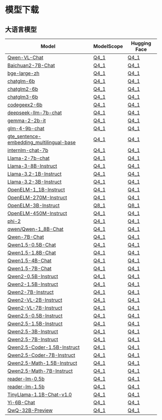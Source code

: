 # 模型下载

## 大语言模型

|   Model  | ModelScope  | Hugging Face |
| -------- | ----------- | ------------ |
| [Qwen-VL-Chat](https://modelscope.cn/models/qwen/Qwen-VL-Chat/summary) | [Q4_1](https://modelscope.cn/models/MNN/Qwen-VL-Chat-MNN) | [Q4_1](https://huggingface.co/taobao-mnn/Qwen-VL-Chat-MNN) |
| [Baichuan2-7B-Chat](https://modelscope.cn/models/baichuan-inc/Baichuan2-7B-Chat/summary) | [Q4_1](https://modelscope.cn/models/MNN/Baichuan2-7B-Chat-MNN) | [Q4_1](https://huggingface.co/taobao-mnn/Baichuan2-7B-Chat-MNN) |
| [bge-large-zh](https://modelscope.cn/models/AI-ModelScope/bge-large-zh/summary) | [Q4_1](https://modelscope.cn/models/MNN/bge-large-zh-MNN) | [Q4_1](https://huggingface.co/taobao-mnn/bge-large-zh-MNN) |
| [chatglm-6b](https://modelscope.cn/models/ZhipuAI/ChatGLM-6B/summary) | [Q4_1](https://modelscope.cn/models/MNN/chatglm-6b-MNN) | [Q4_1](https://huggingface.co/taobao-mnn/chatglm-6b-MNN) |
| [chatglm2-6b](https://modelscope.cn/models/ZhipuAI/chatglm2-6b/summary) | [Q4_1](https://modelscope.cn/models/MNN/chatglm2-6b-MNN) | [Q4_1](https://huggingface.co/taobao-mnn/chatglm2-6b-MNN) |
| [chatglm3-6b](https://modelscope.cn/models/ZhipuAI/chatglm3-6b/summary) | [Q4_1](https://modelscope.cn/models/MNN/chatglm3-6b-MNN) | [Q4_1](https://huggingface.co/taobao-mnn/chatglm3-6b-MNN) |
| [codegeex2-6b](https://modelscope.cn/models/MNN/codegeex2-6b-MNN/summary) | [Q4_1](https://modelscope.cn/models/MNN/codegeex2-6b-MNN) | [Q4_1](https://huggingface.co/taobao-mnn/codegeex2-6b-MNN) |
| [deepseek-llm-7b-chat](https://modelscope.cn/models/deepseek-ai/deepseek-llm-7b-chat/summary) | [Q4_1](https://modelscope.cn/models/MNN/deepseek-llm-7b-chat-MNN) | [Q4_1](https://huggingface.co/taobao-mnn/deepseek-llm-7b-chat-MNN) |
| [gemma-2-2b-it](https://modelscope.cn/models/llm-research/gemma-2-2b-it) | [Q4_1](https://modelscope.cn/models/MNN/gemma-2-2b-it-MNN) | [Q4_1](https://huggingface.co/taobao-mnn/gemma-2-2b-it-MNN) |
| [glm-4-9b-chat](https://modelscope.cn/models/ZhipuAI/glm-4-9b-chat/summary) | [Q4_1](https://modelscope.cn/models/MNN/glm-4-9b-chat-MNN) | [Q4_1](https://huggingface.co/taobao-mnn/glm-4-9b-chat-MNN) |
| [gte_sentence-embedding_multilingual-base](https://modelscope.cn/models/iic/gte_sentence-embedding_multilingual-base/summary) | [Q4_1](https://modelscope.cn/models/MNN/gte_sentence-embedding_multilingual-base-MNN) | [Q4_1](https://huggingface.co/taobao-mnn/gte_sentence-embedding_multilingual-base-MNN) |
| [internlm-chat-7b](https://modelscope.cn/models/AI-ModelScope/internlm-chat-7b/summary) | [Q4_1](https://modelscope.cn/models/MNN/internlm-chat-7b-MNN) | [Q4_1](https://huggingface.co/taobao-mnn/internlm-chat-7b-MNN) |
| [Llama-2-7b-chat](https://modelscope.cn/models/modelscope/Llama-2-7b-chat-ms/summary) | [Q4_1](https://modelscope.cn/models/MNN/Llama-2-7b-chat-MNN) | [Q4_1](https://huggingface.co/taobao-mnn/Llama-2-7b-chat-MNN) |
| [Llama-3-8B-Instruct](https://modelscope.cn/models/modelscope/Meta-Llama-3-8B-Instruct/summary) | [Q4_1](https://modelscope.cn/models/MNN/Llama-3-8B-Instruct-MNN) | [Q4_1](https://huggingface.co/taobao-mnn/Llama-3-8B-Instruct-MNN) |
| [Llama-3.2-1B-Instruct](https://modelscope.cn/models/LLM-Research/Llama-3.2-1B-Instruct/summary) | [Q4_1](https://modelscope.cn/models/MNN/Llama-3.2-1B-Instruct-MNN) | [Q4_1](https://huggingface.co/taobao-mnn/Llama-3.2-1B-Instruct-MNN) |
| [Llama-3.2-3B-Instruct](https://modelscope.cn/models/LLM-Research/Llama-3.2-3B-Instruct/summary) | [Q4_1](https://modelscope.cn/models/MNN/Llama-3.2-3B-Instruct-MNN) | [Q4_1](https://huggingface.co/taobao-mnn/Llama-3.2-3B-Instruct-MNN) |
| [OpenELM-1_1B-Instruct](https://huggingface.co/apple/OpenELM-1_1B-Instruct) | [Q4_1](https://modelscope.cn/models/MNN/OpenELM-1_1B-Instruct-MNN) | [Q4_1](https://huggingface.co/taobao-mnn/OpenELM-1_1B-Instruct-MNN) |
| [OpenELM-270M-Instruct](https://huggingface.co/apple/OpenELM-270M-Instruct) | [Q4_1](https://modelscope.cn/models/MNN/OpenELM-270M-Instruct-MNN) | [Q4_1](https://huggingface.co/taobao-mnn/OpenELM-270M-Instruct-MNN) |
| [OpenELM-3B-Instruct](https://huggingface.co/apple/OpenELM-3B-Instruct) | [Q8_1](https://modelscope.cn/models/MNN/OpenELM-3B-Instruct-MNN) | [Q8_1](https://huggingface.co/taobao-mnn/OpenELM-3B-Instruct-MNN) |
| [OpenELM-450M-Instruct](https://huggingface.co/apple/OpenELM-450M-Instruct) | [Q4_1](https://modelscope.cn/models/MNN/OpenELM-450M-Instruct-MNN) | [Q4_1](https://huggingface.co/taobao-mnn/OpenELM-450M-Instruct-MNN) |
| [phi-2](https://modelscope.cn/models/mengzhao/phi-2/summary) | [Q4_1](https://modelscope.cn/models/MNN/phi-2-MNN) | [Q4_1](https://huggingface.co/taobao-mnn/phi-2-MNN) |
| [qwen/Qwen-1_8B-Chat](https://modelscope.cn/models/qwen/Qwen-1_8B-Chat/summary) | [Q4_1](https://modelscope.cn/models/MNN/Qwen-1_8B-Chat-MNN) | [Q4_1](https://huggingface.co/taobao-mnn/Qwen-1_8B-Chat-MNN) |
| [Qwen-7B-Chat](https://modelscope.cn/models/qwen/Qwen-7B-Chat/summary) | [Q4_1](https://modelscope.cn/models/MNN/Qwen-7B-Chat-MNN) | [Q4_1](https://huggingface.co/taobao-mnn/Qwen-7B-Chat-MNN) |
| [Qwen1.5-0.5B-Chat](https://modelscope.cn/models/qwen/Qwen1.5-0.5B-Chat/summary) | [Q4_1](https://modelscope.cn/models/MNN/Qwen1.5-0.5B-Chat-MNN) | [Q4_1](https://huggingface.co/taobao-mnn/Qwen1.5-0.5B-Chat-MNN) |
| [Qwen1.5-1.8B-Chat](https://modelscope.cn/models/qwen/Qwen1.5-1.8B-Chat/summary) | [Q4_1](https://modelscope.cn/models/MNN/Qwen1.5-1.8B-Chat-MNN) | [Q4_1](https://huggingface.co/taobao-mnn/Qwen1.5-1.8B-Chat-MNN) |
| [Qwen1.5-4B-Chat](https://modelscope.cn/models/qwen/Qwen1.5-4B-Chat/summary) | [Q4_1](https://modelscope.cn/models/MNN/Qwen1.5-4B-Chat-MNN) | [Q4_1](https://huggingface.co/taobao-mnn/Qwen1.5-4B-Chat-MNN) |
| [Qwen1.5-7B-Chat](https://modelscope.cn/models/qwen/Qwen1.5-7B-Chat/summary) | [Q4_1](https://modelscope.cn/models/MNN/Qwen1.5-7B-Chat-MNN) | [Q4_1](https://huggingface.co/taobao-mnn/Qwen1.5-7B-Chat-MNN) |
| [Qwen2-0.5B-Instruct](https://modelscope.cn/models/qwen/Qwen2-0.5B-Instruct/summary) | [Q4_1](https://modelscope.cn/models/MNN/Qwen2-0.5B-Instruct-MNN) | [Q4_1](https://huggingface.co/taobao-mnn/Qwen2-0.5B-Instruct-MNN) |
| [Qwen2-1.5B-Instruct](https://modelscope.cn/models/qwen/Qwen2-1.5B-Instruct/summary) | [Q4_1](https://modelscope.cn/models/MNN/Qwen2-1.5B-Instruct-MNN) | [Q4_1](https://huggingface.co/taobao-mnn/Qwen2-1.5B-Instruct-MNN) |
| [Qwen2-7B-Instruct](https://modelscope.cn/models/qwen/Qwen2-7B-Instruct/summary) | [Q4_1](https://modelscope.cn/models/MNN/Qwen2-7B-Instruct-MNN) | [Q4_1](https://huggingface.co/taobao-mnn/Qwen2-7B-Instruct-MNN) |
| [Qwen2-VL-2B-Instruct](https://modelscope.cn/models/qwen/Qwen2-VL-2B-Instruct/summary) | [Q4_1](https://modelscope.cn/models/MNN/Qwen2-VL-2B-Instruct-MNN) | [Q4_1](https://huggingface.co/taobao-mnn/Qwen2-VL-2B-Instruct-MNN) |
| [Qwen2-VL-7B-Instruct](https://modelscope.cn/models/qwen/Qwen2-VL-7B-Instruct/summary) | [Q4_1](https://modelscope.cn/models/MNN/Qwen2-VL-7B-Instruct-MNN) | [Q4_1](https://huggingface.co/taobao-mnn/Qwen2-VL-7B-Instruct-MNN) |
| [Qwen2.5-0.5B-Instruct](https://modelscope.cn/models/qwen/Qwen2.5-0.5B-Instruct/summary) | [Q4_1](https://modelscope.cn/models/MNN/Qwen2.5-0.5B-Instruct-MNN) | [Q4_1](https://huggingface.co/taobao-mnn/Qwen2.5-0.5B-Instruct-MNN) |
| [Qwen2.5-1.5B-Instruct](https://modelscope.cn/models/qwen/Qwen2.5-1.5B-Instruct/summary) | [Q4_1](https://modelscope.cn/models/MNN/Qwen2.5-1.5B-Instruct-MNN) | [Q4_1](https://huggingface.co/taobao-mnn/Qwen2.5-1.5B-Instruct-MNN) |
| [Qwen2.5-3B-Instruct](https://modelscope.cn/models/qwen/Qwen2.5-3B-Instruct/summary) | [Q4_1](https://modelscope.cn/models/MNN/Qwen2.5-3B-Instruct-MNN) | [Q4_1](https://huggingface.co/taobao-mnn/Qwen2.5-3B-Instruct-MNN) |
| [Qwen2.5-7B-Instruct](https://modelscope.cn/models/qwen/Qwen2.5-7B-Instruct/summary) | [Q4_1](https://modelscope.cn/models/MNN/Qwen2.5-7B-Instruct-MNN) | [Q4_1](https://huggingface.co/taobao-mnn/Qwen2.5-7B-Instruct-MNN) |
| [Qwen2.5-Coder-1.5B-Instruct](https://modelscope.cn/models/qwen/Qwen2.5-Coder-1.5B-Instruct/summary) | [Q4_1](https://modelscope.cn/models/MNN/Qwen2.5-Coder-1.5B-Instruct-MNN) | [Q4_1](https://huggingface.co/taobao-mnn/Qwen2.5-Coder-1.5B-Instruct-MNN) |
| [Qwen2.5-Coder-7B-Instruct](https://modelscope.cn/models/qwen/Qwen2.5-Coder-7B-Instruct/summary) | [Q4_1](https://modelscope.cn/models/MNN/Qwen2.5-Coder-7B-Instruct-MNN) | [Q4_1](https://huggingface.co/taobao-mnn/Qwen2.5-Coder-7B-Instruct-MNN) |
| [Qwen2.5-Math-1.5B-Instruct](https://modelscope.cn/models/qwen/Qwen2.5-Math-1.5B-Instruct/summary) | [Q4_1](https://modelscope.cn/models/MNN/Qwen2.5-Math-1.5B-Instruct-MNN) | [Q4_1](https://huggingface.co/taobao-mnn/Qwen2.5-Math-1.5B-Instruct-MNN) |
| [Qwen2.5-Math-7B-Instruct](https://modelscope.cn/models/qwen/Qwen2.5-Math-7B-Instruct/summary) | [Q4_1](https://modelscope.cn/models/MNN/Qwen2.5-Math-7B-Instruct-MNN) | [Q4_1](https://huggingface.co/taobao-mnn/Qwen2.5-Math-7B-Instruct-MNN) |
| [reader-lm-0.5b](https://huggingface.co/jinaai/reader-lm-0.5b) | [Q4_1](https://modelscope.cn/models/MNN/reader-lm-0.5b-MNN) | [Q4_1](https://huggingface.co/taobao-mnn/reader-lm-0.5b-MNN) |
| [reader-lm-1.5b](https://huggingface.co/jinaai/reader-lm-1.5b) | [Q4_1](https://modelscope.cn/models/MNN/reader-lm-1.5b-MNN) | [Q4_1](https://huggingface.co/taobao-mnn/reader-lm-1.5b-MNN) |
| [TinyLlama-1.1B-Chat-v1.0](https://modelscope.cn/models/AI-ModelScope/TinyLlama-1.1B-Chat-v1.0/summary) | [Q4_1](https://modelscope.cn/models/MNN/TinyLlama-1.1B-Chat-MNN) | [Q4_1](https://huggingface.co/taobao-mnn/TinyLlama-1.1B-Chat-MNN) |
| [Yi-6B-Chat](https://modelscope.cn/models/01ai/Yi-6B-Chat/summary) | [Q4_1](https://modelscope.cn/models/MNN/Yi-6B-Chat-MNN) | [Q4_1](https://huggingface.co/taobao-mnn/Yi-6B-Chat-MNN) |
| [QwQ-32B-Preview](https://modelscope.cn/models/Qwen/QwQ-32B-Preview/summary) | [Q4_1](https://modelscope.cn/models/MNN/QwQ-32B-Preview-MNN) | [Q4_1](https://huggingface.co/taobao-mnn/QwQ-32B-Preview-MNN) |